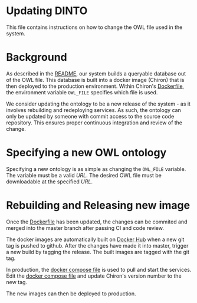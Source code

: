 # Updating DINTO

This file contains instructions on how to change the OWL file used in the system.

# Background

As described in the [README], our system builds a queryable database out of the
OWL file. This database is built into a docker image (Chiron) that is then deployed to
the production environment. Within Chiron's [Dockerfile], the environment variable
`OWL_FILE` specifies which file is used.

We consider updating the ontology to be a new release of the system - as it
involves rebuilding and redeploying services. As such, the ontology can only be
updated by someone with commit access to the source code repository. This
ensures proper continuous integration and review of the change.

# Specifying a new OWL ontology

Specifying a new ontology is as simple as changing the `OWL_FILE` variable. The
variable must be a valid *URL*. The desired OWL file must be downloadable at
the specified *URL*.

# Rebuilding and Releasing new image

Once the [Dockerfile] has been updated, the changes can be commited and merged
into the master branch after passing CI and code review.

The docker images are automatically built on [Docker Hub] when a new git tag is
pushed to github. After the changes have made it into master, trigger a new
build by tagging the release. The built images are tagged with the git tag.

In production, the [docker compose file] is used to pull and start the services.
Edit the [docker compose file] and update Chiron's version number to the new tag.

The new images can then be deployed to production.

[README]: ../README.md
[Dockerfile]: ../chiron/Dockerfile
[docker compose file]: ../docker-compose.yml
[docker hub]:  https://hub.docker.com/u/tomtoothfairies/
